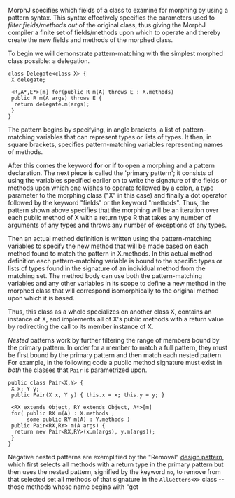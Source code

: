 MorphJ specifies which fields of a class to examine for morphing by using a pattern syntax.  This syntax effectively specifies the parameters used to _filter fields/methods out_ of the original class, thus giving the MorphJ compiler a finite set of fields/methods upon which to operate and thereby create the new fields and methods of the morphed class.

To begin we will demonstrate pattern-matching with the simplest morphed class possible: a delegation.

```
class Delegate<class X> {
 X delegate;

 <R,A*,E*>[m] for(public R m(A) throws E : X.methods)
 public R m(A args) throws E {
  return delegate.m(args);
 }
}
```

The pattern begins by specifying, in angle brackets, a list of pattern-matching variables that can represent types or lists of types.  It then, in square brackets, specifies pattern-matching variables representing names of methods.

After this comes the keyword **for** or **if** to open a morphing and a pattern declaration.  The next piece is called the 'primary pattern'; it consists of using the variables specified earlier on to write the signature of the fields or methods upon which one wishes to operate followed by a colon, a type parameter to the morphing class ("X" in this case) and finally a dot operator followed by the keyword "fields" or the keyword "methods".  Thus, the pattern shown above specifies that the morphing will be an iteration over each public method of X with a return type R that takes any number of arguments of any types and throws any number of exceptions of any types.

Then an actual method definition is written using the pattern-matching variables to specify the new method that will be made based on each method found to match the pattern in X.methods.  In this actual method definition each pattern-matching variable is bound to the specific types or lists of types found in the signature of an individual method from the matching set.  The method body can use both the pattern-matching variables and any other variables in its scope to define a new method in the morphed class that will correspond isomorphically to the original method upon which it is based.

Thus, this class as a whole specializes on another class X, contains an instance of X, and implements all of X's public methods with a return value by redirecting the call to its member instance of X.

_Nested_ patterns work by further filtering the range of members bound by the primary pattern.  In order for a member to match a full pattern, they must be first bound by the primary pattern and then match each nested pattern.  For example, in the following code a public method signature must exist in _both_ the classes that `Pair` is parametrized upon.

```
public class Pair<X,Y> { 
 X x; Y y; 
 public Pair(X x, Y y) { this.x = x; this.y = y; }
 
 <RX extends Object, RY extends Object, A*>[m]
 for( public RX m(A) : X.methods ;
      some public RY m(A) : Y.methods )
 public Pair<RX,RY> m(A args) {
  return new Pair<RX,RY>(x.m(args), y.m(args));
 }
}
```

Negative nested patterns are exemplified by the "Removal" [design pattern](DesignPatterns.md), which first selects all methods with a return type in the primary pattern but then uses the nested pattern, signified by the keyword `no`, to remove from that selected set all methods of that signature in the `AllGetters<X>` class -- those methods whose name begins with "get